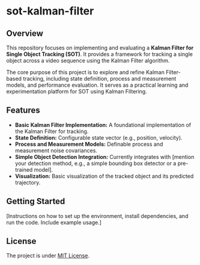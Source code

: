 # sot-kalman-filter

## Overview

This repository focuses on implementing and evaluating a **Kalman Filter for Single Object Tracking (SOT)**. It provides a framework for tracking a single object across a video sequence using the Kalman Filter algorithm. 

The core purpose of this project is to explore and refine Kalman Filter-based tracking, including state definition, process and measurement models, and performance evaluation. It serves as a practical learning and experimentation platform for SOT using Kalman Filtering.

## Features

*   **Basic Kalman Filter Implementation:** A foundational implementation of the Kalman Filter for tracking.
*   **State Definition:**  Configurable state vector (e.g., position, velocity).
*   **Process and Measurement Models:**  Definable process and measurement noise covariances.
*   **Simple Object Detection Integration:**  Currently integrates with [mention your detection method, e.g., a simple bounding box detector or a pre-trained model].
*   **Visualization:**  Basic visualization of the tracked object and its predicted trajectory.

## Getting Started

[Instructions on how to set up the environment, install dependencies, and run the code.  Include example usage.]


## License

The project is under [MIT License](LICENSE).